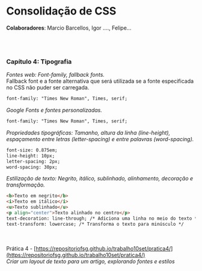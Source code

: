 # Consolidação de CSS

**Colaboradores**: Marcio Barcellos, Igor ...., Felipe...

<br><br>
### Capítulo 4: Tipografia

*Fontes web: Font-family, fallback fonts.*
<br>Fallback font e a fonte alternativa que será utilizada se a fonte especificada no CSS não puder ser carregada.
```html
font-family: "Times New Roman", Times, serif;
```

*Google Fonts e fontes personalizadas.*

```html
font-family: "Times New Roman", Times, serif;
```

*Propriedades tipográficas: Tamanho, altura da linha (line-height), espaçamento entre letras (letter-spacing) e entre palavras (word-spacing).*

```html
font-size: 0.875em;
line-height: 10px;
letter-spacing: 2px;
word-spacing: 30px;
```


*Estilização de texto: Negrito, itálico, sublinhado, alinhamento, decoração e transformação.*

```html
<b>Texto em negrito</b>
<i>Texto em itálico</i>
<u>Texto sublinhado</u>
<p align="center">Texto alinhado no centro</p>
text-decoration: line-through; /* Adiciona uma linha no meio do texto */
text-transform: lowercase; /* Transforma o texto para minúsculo */
```

<br><br>
Prática 4 - [https://repositoriofsg.github.io/trabalho10set/pratica4/](https://repositoriofsg.github.io/trabalho10set/pratica4/)
<br>*Criar um layout de texto para um artigo, explorando fontes e estilos*
